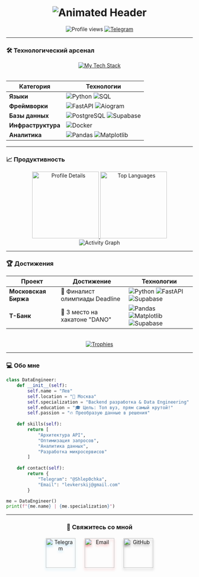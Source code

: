
<!-- Анимированный заголовок с градиентом и плавными переходами -->
<h1 align="center">
  <img src="https://readme-typing-svg.demolab.com?font=Roboto+Mono&weight=1000&size=32&duration=3800&pause=800&color=22D3EE&gradient=8A2BE2&center=true&vCenter=true&width=700&height=70&lines=%F0%9F%91%8B+%D0%9F%D1%80%D0%B8%D0%B2%D0%B5%D1%82%2C+%D0%AF+%D0%9B%D0%B5%D0%B2;%F0%9F%9A%80+Backend+%26+Data+Engineer+%D0%B8%D0%B7+%D0%9C%D0%BE%D1%81%D0%BA%D0%B2%D1%8B;%E2%9C%A8+%D0%9E%D1%82+%D0%BA%D0%BE%D0%B4%D0%B0+%D0%B4%D0%BE+%D0%B0%D0%BD%D0%B0%D0%BB%D0%B8%D0%B7%D0%B0+%D0%B4%D0%B0%D0%BD%D0%BD%D1%8B%D1%85;%F0%9F%94%A5+%D0%A0%D0%B5%D1%88%D0%B0%D1%8E+%D1%81%D0%BB%D0%BE%D0%B6%D0%BD%D1%8B%D0%B5+%D0%B7%D0%B0%D0%B4%D0%B0%D1%87%D0%B8" alt="Animated Header">
</h1>

<!-- Статистика в виде компактных карточек -->
<div align="center">
  <img src="https://komarev.com/ghpvc/?username=Worislooov&style=flat-square&color=8A2BE2&label=PROFILE+VIEWS" alt="Profile views">
  <a href="https://t.me/Shlep0chka" target="_blank">
    <img src="https://img.shields.io/badge/Telegram-2CA5E0?style=for-the-badge&logo=telegram&logoColor=white&labelColor=121212" alt="Telegram">
  </a>
  <!-- <img src="https://wakatime.com/badge/user/2a0705fe-dbac-4a28-8418-9adc307fc7e1.svg?style=for-the-badge&color=8A2BE2" alt="Coding Time"> -->
</div>

---

### 🛠️ Технологический арсенал

<!-- Интерактивная сетка технологий с анимацией при наведении -->
<div align="center">
  <a href="https://skillicons.dev">
    <img src="https://skillicons.dev/icons?i=py,fastapi,postgres,supabase,docker,postman,git,github,grafana,pandas,matplotlib,aiogram,sqlalchemy&perline=9&theme=dark" alt="My Tech Stack">
  </a>
</div>

<br>

<!-- Прогресс-бары с уровнем владения -->
| Категория          | Технологии                                                                                                                               |
|--------------------|------------------------------------------------------------------------------------------------------------------------------------------|
| **Языки**          | ![Python](https://img.shields.io/badge/Python-Expert-8A2BE2?style=flat-square&logo=python) ![SQL](https://img.shields.io/badge/SQL-Advanced-8A2BE2?style=flat-square&logo=postgresql) |
| **Фреймворки**     | ![FastAPI](https://img.shields.io/badge/FastAPI-Advanced-8A2BE2?style=flat-square&logo=fastapi) ![Aiogram](https://img.shields.io/badge/Aiogram-Intermediate-8A2BE2?style=flat-square&logo=telegram) |
| **Базы данных**    | ![PostgreSQL](https://img.shields.io/badge/PostgreSQL-Advanced-8A2BE2?style=flat-square&logo=postgresql) ![Supabase](https://img.shields.io/badge/Supabase-Pro-8A2BE2?style=flat-square&logo=supabase) |
| **Инфраструктура** | ![Docker](https://img.shields.io/badge/Docker-Intermediate-8A2BE2?style=flat-square&logo=docker) |
| **Аналитика**      | ![Pandas](https://img.shields.io/badge/Pandas-Advanced-8A2BE2?style=flat-square&logo=pandas) ![Matplotlib](https://img.shields.io/badge/Matplotlib-Advanced-8A2BE2?style=flat-square&logo=matplotlib) |

---

### 📈 Продуктивность

<!-- Расширенная статистика в сетке -->
<div align="center">
  <a href="https://github.com/Worislooov">
    <img height="180em" src="https://github-profile-summary-cards.vercel.app/api/cards/profile-details?username=Worislooov&theme=radical" alt="Profile Details"/>
    <img height="180em" src="https://github-readme-stats.vercel.app/api/top-langs/?username=Worislooov&layout=compact&theme=radical&hide_border=true&langs_count=8" alt="Top Languages"/>
  </a>
</div>

<div align="center">
  <img src="https://github-readme-activity-graph.vercel.app/graph?username=Worislooov&theme=github-dark&hide_border=true&area=true&custom_title=CODING+ACTIVITY&area_color=8A2BE2" alt="Activity Graph">
</div>

---

### 🏆 Достижения

<!-- Анимированные карточки достижений -->
<div align="center">
  
  | Проект | Достижение | Технологии |
  |--------|------------|-------------|
  | **Московская Биржа** | 🥇 Финалист олимпиады Deadline | ![Python](https://img.shields.io/badge/-Python-3776AB?logo=python&logoColor=white) ![FastAPI](https://img.shields.io/badge/-FastAPI-009688?logo=fastapi&logoColor=white) ![Supabase](https://img.shields.io/badge/-Supabase-3ECF8E?logo=supabase&logoColor=white) |
  | **Т-Банк** | 🥉 3 место на хакатоне "DANO" | ![Pandas](https://img.shields.io/badge/-Pandas-150458?logo=pandas&logoColor=white) ![Matplotlib](https://img.shields.io/badge/-Matplotlib-11557C?logo=matplotlib&logoColor=white) ![Supabase](https://img.shields.io/badge/-Supabase-3ECF8E?logo=supabase&logoColor=white) |
  
</div>

<br>

<!-- GitHub трофеи с анимацией -->
<div align="center">
  <a href="https://github.com/ryo-ma/github-profile-trophy">
    <img src="https://github-profile-trophy.vercel.app/?username=Worislooov&theme=onedark&no-frame=true&column=7&margin-w=15" alt="Trophies">
  </a>
</div>

---

### 💻 Обо мне

<!-- Интерактивный блок с кодом -->
```python
class DataEngineer:
    def __init__(self):
        self.name = "Лев"
        self.location = "📍 Москва"
        self.specialization = "Backend разработка & Data Engineering"
        self.education = "🎓 Цель: Топ вуз, прям самый крутой!"
        self.passion = "🔥 Преобразую данные в решения"
        
    def skills(self):
        return [
            "Архитектура API", 
            "Оптимизация запросов",
            "Аналитика данных",
            "Разработка микросервисов"
        ]
    
    def contact(self):
        return {
            "Telegram": "@Shlep0chka",
            "Email": "levkerskij@gmail.com"
        }

me = DataEngineer()
print(f"{me.name} | {me.specialization}")
```

---

<div align="center">
  <h3>🚀 Свяжитесь со мной</h3>
  
  <!-- Контейнер с анимированными 3D-иконками -->
  <div style="display: flex; gap: 25px; justify-content: center; margin-top: 20px; flex-wrap: wrap;">
    <!-- Telegram -->
    <a href="https://t.me/Shlep0chka" target="_blank" style="transition: all 0.3s ease;">
      <img src="https://img.icons8.com/fluency/144/telegram-app.png" 
           alt="Telegram" 
           width="80"
           style="transition: transform 0.3s; filter: drop-shadow(0 5px 3px rgba(38, 165, 228, 0.4));"
           onmouseover="this.style.transform='scale(1.15) rotate(5deg)'"
           onmouseout="this.style.transform='scale(1)'">
    </a>
    <!-- Email -->
    <a href="mailto:levkerskij@gmail.com" style="transition: all 0.3s ease;">
      <img src="https://img.icons8.com/fluency/144/gmail.png" 
           alt="Email" 
           width="80"
           style="transition: transform 0.3s; filter: drop-shadow(0 5px 3px rgba(208, 0, 0, 0.4));"
           onmouseover="this.style.transform='scale(1.15) rotate(-5deg)'"
           onmouseout="this.style.transform='scale(1)'">
    </a>
    <!-- GitHub -->
    <a href="https://github.com/Worislooov" target="_blank" style="transition: all 0.3s ease;">
      <img src="https://img.icons8.com/fluency/144/github.png" 
           alt="GitHub" 
           width="80"
           style="transition: transform 0.3s; filter: drop-shadow(0 5px 3px rgba(0, 0, 0, 0.4));"
           onmouseover="this.style.transform='scale(1.15) rotate(5deg)'"
           onmouseout="this.style.transform='scale(1)'">
    </a>
  </div>
</div>


<br>
